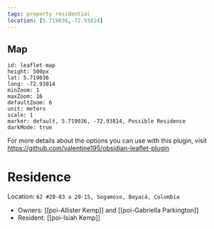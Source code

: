```yaml
---
tags: property residential
location: [5.719036,-72.93814]
---
```


## Map
```leaflet
id: leaflet-map
height: 500px
lat: 5.719036
long: -72.93814
minZoom: 1
maxZoom: 16
defaultZoom: 6
unit: meters
scale: 1
marker: default, 5.719036, -72.93814, Possible Residence
darkMode: true
```

For more details about the options you can use with this plugin, visit https://github.com/valentine195/obsidian-leaflet-plugin

# Residence
Location: `62 #20-83 a 20-15, Sogamoso, Boyacá, Colombia`

- Owners: [[poi-Allister Kemp]] and [[poi-Gabriella Parkington]]
- Resident: [[poi-Isiah Kemp]]